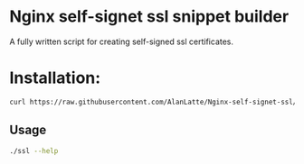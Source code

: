 # Nginx self-signet ssl snippet builder
A fully written script for creating self-signed ssl certificates.

# Installation:
```bash
curl https://raw.githubusercontent.com/AlanLatte/Nginx-self-signet-ssl/main/ssl.sh > ssl.sh; chmod +x ssl.sh
```

## Usage
```bash
./ssl --help
```
